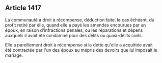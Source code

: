 Article 1417
----
La communauté a droit à récompense, déduction faite, le cas échéant, du profit
retiré par elle, quand elle a payé les amendes encourues par un époux, en raison
d'infractions pénales, ou les réparations et dépens auxquels il avait été
condamné pour des délits ou quasi-délits civils.

Elle a pareillement droit à récompense si la dette qu'elle a acquittée avait été
contractée par l'un des époux au mépris des devoirs que lui imposait le mariage.
